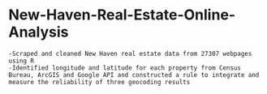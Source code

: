 # New-Haven-Real-Estate-Online-Analysis
	-Scraped and cleaned New Haven real estate data from 27307 webpages using R
	-Identified longitude and latitude for each property from Census Bureau, ArcGIS and Google API and constructed a rule to integrate and measure the reliability of three geocoding results

